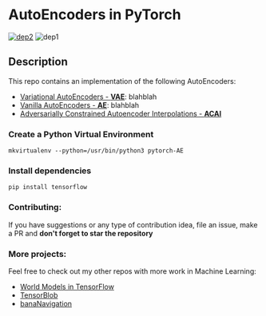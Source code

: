 # AutoEncoders in PyTorch

[![dep2](https://img.shields.io/badge/PyTorch-0.4.1-orange.svg)](https://pytorch.org/)
![dep1](https://img.shields.io/badge/Status-Work--in--Progress-brightgreen.svg)

## Description

This repo contains an implementation of the following AutoEncoders:

* [Variational AutoEncoders - **VAE**](): blahblah
* [Vanilla AutoEncoders - **AE**](): blahblah
* [Adversarially Constrained Autoencoder Interpolations - **ACAI**](https://arxiv.org/pdf/1807.07543)


### Create a Python Virtual Environment
```
mkvirtualenv --python=/usr/bin/python3 pytorch-AE
```

###  Install dependencies
```
pip install tensorflow
```

### Contributing:
If you have suggestions or any type of contribution idea, file an issue, make a PR
and **don't forget to star the repository**

### More projects:
Feel free to check out my other repos with more work in Machine Learning:

* [World Models in TensorFlow](https://github.com/dariocazzani/World-Models-TensorFlow)
* [TensorBlob](https://github.com/dariocazzani/TensorBlob)
* [banaNavigation](https://github.com/dariocazzani/banaNavigation)
